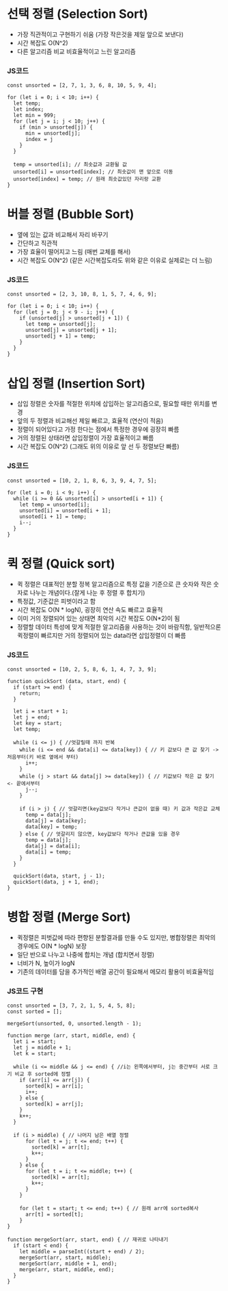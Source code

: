 # 선택 정렬 (Selection Sort)

* 가장 직관적이고 구현하기 쉬움 (가장 작은것을 제일 앞으로 보낸다)
* 시간 복잡도 O(N^2)
* 다른 알고리즘 비교 비효율적이고 느린 알고리즘

### JS코드
```
const unsorted = [2, 7, 1, 3, 6, 8, 10, 5, 9, 4];

for (let i = 0; i < 10; i++) {
  let temp;
  let index;
  let min = 999;
  for (let j = i; j < 10; j++) {
    if (min > unsorted[j]) {
      min = unsorted[j];
      index = j
    }
  }

  temp = unsorted[i]; // 최솟값과 교환될 값
  unsorted[i] = unsorted[index]; // 최솟값이 맨 앞으로 이동
  unsorted[index] = temp; // 원래 최솟값있던 자리랑 교환
}
```

# 버블 정렬 (Bubble Sort)

* 옆에 있는 값과 비교해서 자리 바꾸기
* 간단하고 직관적
* 가장 효율이 떨어지고 느림 (매번 교체를 해서)
* 시간 복잡도 O(N^2)  (같은 시간복잡도라도 위와 같은 이유로 실제로는 더 느림)

### JS코드
```
const unsorted = [2, 3, 10, 8, 1, 5, 7, 4, 6, 9];

for (let i = 0; i < 10; i++) {
  for (let j = 0; j < 9 - i; j++) {
    if (unsorted[j] > unsorted[j + 1]) {
      let temp = unsorted[j];
      unsorted[j] = unsorted[j + 1];
      unsorted[j + 1] = temp;
    }
  }
}
```

# 삽입 정렬 (Insertion Sort)

* 삽입 정렬은 숫자를 적절한 위치에 삽입하는 알고리즘으로, 필요할 때만 위치를 변경
* 앞의 두 정렬과 비교해선 제일 빠르고, 효율적 (연산이 적음)
* 정렬이 되어있다고 가정 한다는 점에서 특정한 경우에 굉장히 빠름
* 거의 정렬된 상태라면 삽입정렬이 가장 효율적이고 빠름
* 시간 복잡도 O(N^2) (그래도 위의 이유로 앞 선 두 정렬보단 빠름)

### JS코드
```
const unsorted = [10, 2, 1, 8, 6, 3, 9, 4, 7, 5];

for (let i = 0; i < 9; i++) {
  while (i >= 0 && unsorted[i] > unsorted[i + 1]) {
    let temp = unsorted[i];
    unsorted[i] = unsorted[i + 1];
    unsoted[i + 1] = temp;
    i--;
  }
}
```

# 퀵 정렬 (Quick sort)

* 퀵 정렬은 대표적인 분할 정복 알고리즘으로 특정 값을 기준으로 큰 숫자와 작은 숫자로 나누는 개념이다.(잘게 나눈 후 정렬 후 합치기)
* 특정값, 기준값은 피벗이라고 함
* 시간 복잡도 O(N * logN), 굉장히 연산 속도 빠르고 효율적
* 이미 거의 정렬되어 있는 상태면 최악의 시간 복잡도 O(N*2)이 됨
* 정렬할 데이터 특성에 맞게 적절한 알고리즘을 사용하는 것이 바람직함, 일반적으론 퀵정렬이 빠르지만 거의 정렬되어 있는 data라면 삽입정렬이 더 빠름 
### JS코드
```
const unsorted = [10, 2, 5, 8, 6, 1, 4, 7, 3, 9];

function quickSort (data, start, end) {
  if (start >= end) {
    return;
  }

  let i = start + 1;
  let j = end;
  let key = start;
  let temp;

  while (i <= j) { //엇갈릴때 까지 반복
    while (i <= end && data[i] <= data[key]) { // 키 값보다 큰 값 찾기 -> 처음부터(키 바로 옆에서 부터)
      i++;
    }
    while (j > start && data[j] >= data[key]) { // 키값보다 작은 값 찾기 <- 끝에서부터
      j--;
    }

    if (i > j) { // 엇갈리면(key값보다 작거나 큰값이 없을 때) 키 값과 작은값 교체
      temp = data[j];
      data[j] = data[key];
      data[key] = temp;
    } else { // 엇갈리지 않으면, key값보다 작거나 큰값을 있을 경우
      temp = data[j];
      data[j] = data[i];
      data[i] = temp;
    }
  }

  quickSort(data, start, j - 1);
  quickSort(data, j + 1, end);
}
```


# 병합 정렬 (Merge Sort)

* 퀵정렬은 피벗값에 따라 편향된 분할결과를 만들 수도 있지만, 병합정렬은 최악의 경우에도 O(N * logN) 보장
* 일단 반으로 나누고 나중에 합치는 개념 (합치면서 정렬)
* 너비가 N, 높이가 logN
* 기존의 데이터를 담을 추가적인 배열 공간이 필요해서 메모리 활용이 비효율적임


### JS코드 구현
```
const unsorted = [3, 7, 2, 1, 5, 4, 5, 8];
const sorted = [];

mergeSort(unsorted, 0, unsorted.length - 1);

function merge (arr, start, middle, end) {
  let i = start;
  let j = middle + 1;
  let k = start;

  while (i <= middle && j <= end) { //i는 왼쪽에서부터, j는 중간부터 서로 크기 비교 후 sorted에 정렬
    if (arr[i] <= arr[j]) {
      sorted[k] = arr[i];
      i++;
    } else {
      sorted[k] = arr[j];
    }
    k++;
  }

  if (i > middle) { // 나머지 남은 배열 정렬
      for (let t = j; t <= end; t++) {
        sorted[k] = arr[t];
        k++;
      }
    } else {
      for (let t = i; t <= middle; t++) {
        sorted[k] = arr[t];
        k++;
      }
    }

    for (let t = start; t <= end; t++) { // 원래 arr에 sorted복사
      arr[t] = sorted[t];
    }
}

function mergeSort(arr, start, end) { // 재귀로 나타내기
  if (start < end) {
    let middle = parseInt((start + end) / 2);
    mergeSort(arr, start, middle);
    mergeSort(arr, middle + 1, end);
    merge(arr, start, middle, end);
  }
}

```